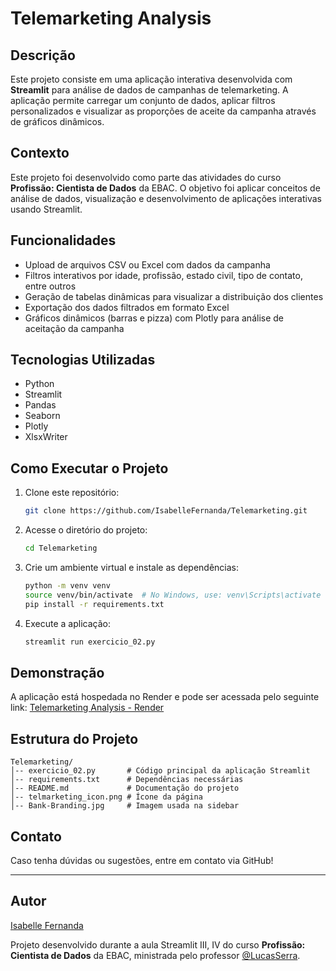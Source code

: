 # Telemarketing Analysis

## Descrição
Este projeto consiste em uma aplicação interativa desenvolvida com **Streamlit** para análise de dados de campanhas de telemarketing. A aplicação permite carregar um conjunto de dados, aplicar filtros personalizados e visualizar as proporções de aceite da campanha através de gráficos dinâmicos.

## Contexto
Este projeto foi desenvolvido como parte das atividades do curso **Profissão: Cientista de Dados** da EBAC. O objetivo foi aplicar conceitos de análise de dados, visualização e desenvolvimento de aplicações interativas usando Streamlit.

## Funcionalidades
- Upload de arquivos CSV ou Excel com dados da campanha
- Filtros interativos por idade, profissão, estado civil, tipo de contato, entre outros
- Geração de tabelas dinâmicas para visualizar a distribuição dos clientes
- Exportação dos dados filtrados em formato Excel
- Gráficos dinâmicos (barras e pizza) com Plotly para análise de aceitação da campanha

## Tecnologias Utilizadas
- Python
- Streamlit
- Pandas
- Seaborn
- Plotly
- XlsxWriter

## Como Executar o Projeto
1. Clone este repositório:
   ```bash
   git clone https://github.com/IsabelleFernanda/Telemarketing.git
   ```
2. Acesse o diretório do projeto:
   ```bash
   cd Telemarketing
   ```
3. Crie um ambiente virtual e instale as dependências:
   ```bash
   python -m venv venv
   source venv/bin/activate  # No Windows, use: venv\Scripts\activate
   pip install -r requirements.txt
   ```
4. Execute a aplicação:
   ```bash
   streamlit run exercicio_02.py
   ```

## Demonstração
A aplicação está hospedada no Render e pode ser acessada pelo seguinte link:
[Telemarketing Analysis - Render](https://telemarketing-pnxh.onrender.com/)

## Estrutura do Projeto
```
Telemarketing/
│-- exercicio_02.py       # Código principal da aplicação Streamlit
│-- requirements.txt      # Dependências necessárias
│-- README.md             # Documentação do projeto
│-- telmarketing_icon.png # Ícone da página
│-- Bank-Branding.jpg     # Imagem usada na sidebar
```

## Contato
Caso tenha dúvidas ou sugestões, entre em contato via GitHub!

---
## Autor
[Isabelle Fernanda](https://github.com/IsabelleFernanda)

Projeto desenvolvido durante a aula Streamlit III, IV do curso **Profissão: Cientista de Dados** da EBAC, ministrada pelo professor [@LucasSerra](https://www.linkedin.com/in/lucasserra03/).

